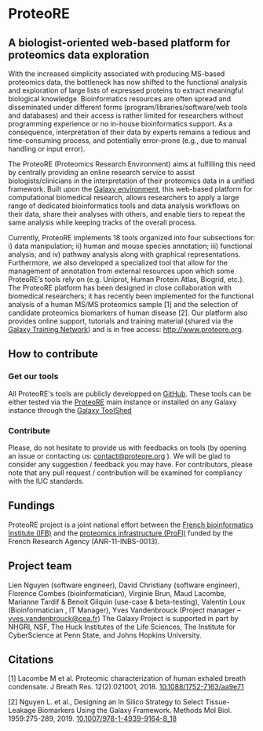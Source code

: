 # ProteoRE
## A biologist-oriented web-based platform for proteomics data exploration

With the increased simplicity associated with producing MS-based proteomics data, the bottleneck has now shifted to the functional analysis and exploration of large lists of expressed proteins to extract meaningful biological knowledge. Bioinformatics resources are often spread and disseminated under different forms (program/libraries/software/web tools and databases) and their access is rather limited for researchers without programming experience or no in-house bioinformatics support. As a consequence, interpretation of their data by experts remains a tedious and time-consuming process, and potentially error-prone (e.g., due to manual handling or input error).

The ProteoRE (Proteomics Research Environment) aims at fulfilling this need by centrally providing an online research service to assist biologists/clinicians in the interpretation of their proteomics data in a unified framework. Built upon the [Galaxy environment](https://github.com/galaxyproject), this web-based platform for computational biomedical research, allows researchers to apply a large range of dedicated bioinformatics tools and data analysis workflows on their data, share their analyses with others, and enable tiers to repeat the same analysis while keeping tracks of the overall process. 
 
Currently, ProteoRE implements 18 tools organized into four subsections for: i) data manipulation; ii) human and mouse species annotation; iii) functional analysis; and iv) pathway analysis along with graphical representations. Furthermore, we also developed a specialized tool that allow for the management of annotation from external resources upon which some ProteoRE’s tools rely on (e.g. Uniprot, Human Protein Atlas, Biogrid, etc.). The ProteoRE platform has been designed in close collaboration with biomedical researchers; it has recently been implemented for the functional analysis of a human MS/MS proteomics sample [1] and the selection of candidate proteomics biomarkers of human disease [2]. Our platform also provides online support, tutorials and training material (shared via the [Galaxy Training Network](https://training.galaxyproject.org)) and is in free access: http://www.proteore.org. 

How to contribute
-----------------

### Get our tools
All ProteoRE's tools are publicly developped on [GitHub](https://github.com/ifb-git/ProteoRE).
These tools can be either tested via the [ProteoRE](http://www.proteore.org) main instance or installed on any Galaxy instance through the [Galaxy ToolShed](https://toolshed.g2.bx.psu.edu/repository/browse_repositories_by_user?user_id=dca2dd1ff3407665)

### Contribute
Please, do not hesitate to provide us with feedbacks on tools (by opening an issue or contacting us: contact@proteore.org ). We will be glad to consider any suggestion / feedback you may have.
For contributors, please note that any pull request / contribution will be examined for compliancy with the IUC standards.


Fundings 
---------
ProteoRE project is a joint national effort between the [French bioinformatics Institute (IFB)](https://www.france-bioinformatique.fr/en) and the [proteomics infrastructure (ProFI)](http://www.profiproteomics.fr) funded by the French Research Agency (ANR-11-INBS-0013).

 
Project team
------------
Lien Nguyen (software engineer), David Christiany (software engineer), Florence Combes (bioinformatician), Virginie Brun, Maud Lacombe, Marianne Tardif & Benoit Gilquin (use-case & beta-testing), Valentin Loux (Bioinformatician , IT Manager), Yves Vandenbrouck (Project manager – yves.vandenbrouck@cea.fr) The Galaxy Project is supported in part by NHGRI, NSF, The Huck Institutes of the Life Sciences, The Institute for CyberScience at Penn State, and Johns Hopkins University.


Citations
---------
[1]	Lacombe M et al. Proteomic characterization of human exhaled breath condensate. J Breath Res. 12(2):021001, 2018. [10.1088/1752-7163/aa9e71](https://doi.org/10.1088/1752-7163/aa9e71)

[2]	Nguyen L. et al., Designing an In Silico Strategy to Select Tissue-Leakage Biomarkers Using the Galaxy Framework. Methods Mol Biol. 1959:275-289, 2019. [10.1007/978-1-4939-9164-8_18](https://doi.org/10.1007/978-1-4939-9164-8_18)
